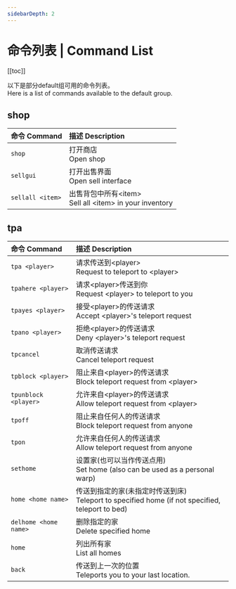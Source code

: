 ```yaml
---
sidebarDepth: 2
---
```

# 命令列表 | Command List

[[toc]]

以下是部分default组可用的命令列表。  
Here is a list of commands available to the default group.

## shop
| 命令 Command | 描述 Description |
|:-|:-|
| `shop` | 打开商店<br>Open shop |
| `sellgui` | 打开出售界面<br>Open sell interface |
| `sellall <item>` | 出售背包中所有\<item><br>Sell all \<item> in your inventory |

## tpa
| 命令 Command | 描述 Description |
|:-|:-|
| `tpa <player>` | 请求传送到\<player><br>Request to teleport to \<player> |
| `tpahere <player>` | 请求\<player>传送到你<br>Request \<player> to teleport to you |
| `tpayes <player>` | 接受\<player>的传送请求<br>Accept \<player>'s teleport request |
| `tpano <player>` | 拒绝\<player>的传送请求<br>Deny \<player>'s teleport request |
| `tpcancel` | 取消传送请求<br>Cancel teleport request |
| `tpblock <player>` | 阻止来自\<player>的传送请求<br>Block teleport request from \<player> |
| `tpunblock <player>` | 允许来自\<player>的传送请求<br>Allow teleport request from \<player> |
| `tpoff` | 阻止来自任何人的传送请求<br>Block teleport request from anyone |
| `tpon` | 允许来自任何人的传送请求<br>Allow teleport request from anyone |
| `sethome` | 设置家(也可以当作传送点用)<br>Set home (also can be used as a personal warp) |
| `home <home name>` | 传送到指定的家(未指定时传送到床)<br>Teleport to specified home (if not specified, teleport to bed) |
| `delhome <home name>` | 删除指定的家<br>Delete specified home |
| `home` | 列出所有家<br>List all homes |
| `back` | 传送到上一次的位置<br>Teleports you to your last location. |